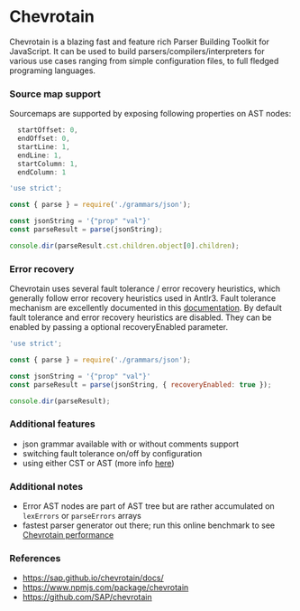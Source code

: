 # Chevrotain

Chevrotain is a blazing fast and feature rich Parser Building Toolkit for JavaScript. It can be used to build parsers/compilers/interpreters for various use cases ranging from simple configuration files, to full fledged programing languages.

### Source map support

Sourcemaps are supported by exposing following properties on AST nodes:

```js
  startOffset: 0,
  endOffset: 0,
  startLine: 1,
  endLine: 1,
  startColumn: 1,
  endColumn: 1
```

```js
'use strict';

const { parse } = require('./grammars/json');

const jsonString = '{"prop" "val"}'
const parseResult = parse(jsonString);

console.dir(parseResult.cst.children.object[0].children);
```

### Error recovery

Chevrotain uses several fault tolerance / error recovery heuristics, which generally follow error recovery heuristics used in Antlr3.
Fault tolerance mechanism are excellently documented in this [documentation](https://sap.github.io/chevrotain/docs/tutorial/step4_fault_tolerance.html).
By default fault tolerance and error recovery heuristics are disabled. They can be enabled by passing a optional recoveryEnabled parameter.


```js
'use strict';

const { parse } = require('./grammars/json');

const jsonString = '{"prop" "val"}'
const parseResult = parse(jsonString, { recoveryEnabled: true });

console.dir(parseResult);
```

### Additional features

 - json grammar available with or without comments support
 - switching fault tolerance on/off by configuration
 - using either CST or AST (more info [here](https://sap.github.io/chevrotain/docs/guide/concrete_syntax_tree.html#ast-vs-cst))

### Additional notes

 - Error AST nodes are part of AST tree but are rather accumulated on `lexErrors` or `parseErrors` arrays
 - fastest parser generator out there; run this online benchmark to see [Chevrotain performance](https://sap.github.io/chevrotain/performance/)

### References

 - https://sap.github.io/chevrotain/docs/
 - https://www.npmjs.com/package/chevrotain
 - https://github.com/SAP/chevrotain

